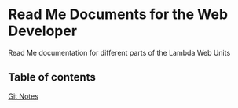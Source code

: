 # Read Me Documents for the Web Developer
Read Me documentation for different parts of the Lambda Web Units

## Table of contents
<a href="https://github.com/melissa-24-TL/readme-docs/blob/master/Git-Notes.md">Git Notes</a>
